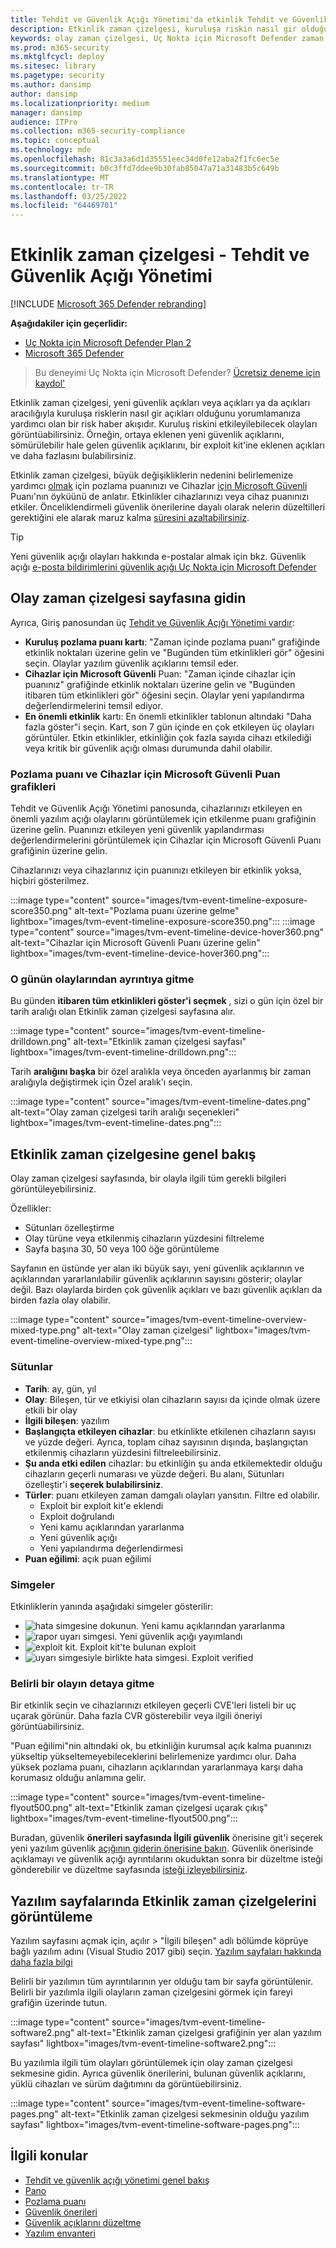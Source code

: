 ```yaml
---
title: Tehdit ve Güvenlik Açığı Yönetimi'da etkinlik Tehdit ve Güvenlik Açığı Yönetimi
description: Etkinlik zaman çizelgesi, kuruluşa riskin nasıl gir olduğunu ve bunu azaltmak için hangi risk azaltmalarının olduğunu yorumlamanıza yardımcı olan bir risk haber akışıdır.
keywords: olay zaman çizelgesi, Uç Nokta için Microsoft Defender zaman çizelgesi, TVM Uç Nokta için Microsoft Defender zaman çizelgesi, zaman Tehdit ve Güvenlik Açığı Yönetimi, Uç Nokta için Microsoft Defender
ms.prod: m365-security
ms.mktglfcycl: deploy
ms.sitesec: library
ms.pagetype: security
ms.author: dansimp
author: dansimp
ms.localizationpriority: medium
manager: dansimp
audience: ITPro
ms.collection: m365-security-compliance
ms.topic: conceptual
ms.technology: mde
ms.openlocfilehash: 81c3a3a6d1d35551eec34d0fe12aba2f1fc6ec5e
ms.sourcegitcommit: b0c3ffd7ddee9b30fab85047a71a31483b5c649b
ms.translationtype: MT
ms.contentlocale: tr-TR
ms.lasthandoff: 03/25/2022
ms.locfileid: "64469701"
---
```

# <a name="event-timeline---threat-and-vulnerability-management"></a>Etkinlik zaman çizelgesi - Tehdit ve Güvenlik Açığı Yönetimi

[!INCLUDE [Microsoft 365 Defender rebranding](../../includes/microsoft-defender.md)]


**Aşağıdakiler için geçerlidir:**
- [Uç Nokta için Microsoft Defender Plan 2](https://go.microsoft.com/fwlink/?linkid=2154037)
- [Microsoft 365 Defender](https://go.microsoft.com/fwlink/?linkid=2118804)

> Bu deneyimi Uç Nokta için Microsoft Defender? [Ücretsiz deneme için kaydol'](https://signup.microsoft.com/create-account/signup?products=7f379fee-c4f9-4278-b0a1-e4c8c2fcdf7e&ru=https://aka.ms/MDEp2OpenTrial?ocid=docs-wdatp-portaloverview-abovefoldlink)

Etkinlik zaman çizelgesi, yeni güvenlik açıkları veya açıkları ya da açıkları aracılığıyla kuruluşa risklerin nasıl gir açıkları olduğunu yorumlamanıza yardımcı olan bir risk haber akışıdır. Kuruluş riskini etkileyilebilecek olayları görüntüabilirsiniz. Örneğin, ortaya eklenen yeni güvenlik açıklarını, sömürülebilir hale gelen güvenlik açıklarını, bir exploit kit'ine eklenen açıkları ve daha fazlasını bulabilirsiniz.

Etkinlik zaman çizelgesi, büyük değişikliklerin nedenini belirlemenize yardımcı [olmak](tvm-exposure-score.md) için pozlama puanınızı ve Cihazlar [için Microsoft Güvenli](tvm-microsoft-secure-score-devices.md) Puanı'nın öyküünü de anlatır. Etkinlikler cihazlarınızı veya cihaz puanınızı etkiler. Önceliklendirmeli güvenlik önerilerine dayalı olarak nelerin düzeltilleri gerektiğini ele alarak maruz kalma [süresini azaltabilirsiniz](tvm-security-recommendation.md).

> [!TIP]
> Yeni güvenlik açığı olayları hakkında e-postalar almak için bkz. Güvenlik açığı [e-posta bildirimlerini güvenlik açığı Uç Nokta için Microsoft Defender](configure-vulnerability-email-notifications.md)

## <a name="navigate-to-the-event-timeline-page"></a>Olay zaman çizelgesi sayfasına gidin

Ayrıca, Giriş panosundan üç [Tehdit ve Güvenlik Açığı Yönetimi vardır](tvm-dashboard-insights.md):

- **Kuruluş pozlama puanı kartı**: "Zaman içinde pozlama puanı" grafiğinde etkinlik noktaları üzerine gelin ve "Bugünden tüm etkinlikleri gör" öğesini seçin. Olaylar yazılım güvenlik açıklarını temsil eder.
- **Cihazlar için Microsoft Güvenli** Puan: "Zaman içinde cihazlar için puanınız" grafiğinde etkinlik noktaları üzerine gelin ve "Bugünden itibaren tüm etkinlikleri gör" öğesini seçin. Olaylar yeni yapılandırma değerlendirmelerini temsil ediyor.
- **En önemli etkinlik** kartı: En önemli etkinlikler tablonun altındaki "Daha fazla göster"i seçin. Kart, son 7 gün içinde en çok etkileyen üç olayları görüntüler. Etkin etkinlikler, etkinliğin çok fazla sayıda cihazı etkilediği veya kritik bir güvenlik açığı olması durumunda dahil olabilir.

### <a name="exposure-score-and-microsoft-secure-score-for-devices-graphs"></a>Pozlama puanı ve Cihazlar için Microsoft Güvenli Puan grafikleri

Tehdit ve Güvenlik Açığı Yönetimi panosunda, cihazlarınızı etkileyen en önemli yazılım açığı olaylarını görüntülemek için etkilenme puanı grafiğinin üzerine gelin. Puanınızı etkileyen yeni güvenlik yapılandırması değerlendirmelerini görüntülemek için Cihazlar için Microsoft Güvenli Puanı grafiğinin üzerine gelin.

Cihazlarınızı veya cihazlarınız için puanınızı etkileyen bir etkinlik yoksa, hiçbiri gösterilmez.

:::image type="content" source="images/tvm-event-timeline-exposure-score350.png" alt-text="Pozlama puanı üzerine gelme" lightbox="images/tvm-event-timeline-exposure-score350.png":::
:::image type="content" source="images/tvm-event-timeline-device-hover360.png" alt-text="Cihazlar için Microsoft Güvenli Puanı üzerine gelin" lightbox="images/tvm-event-timeline-device-hover360.png":::

### <a name="drill-down-to-events-from-that-day"></a>O günün olaylarından ayrıntıya gitme

Bu günden **itibaren tüm etkinlikleri göster'i seçmek** , sizi o gün için özel bir tarih aralığı olan Etkinlik zaman çizelgesi sayfasına alır.

:::image type="content" source="images/tvm-event-timeline-drilldown.png" alt-text="Etkinlik zaman çizelgesi sayfası" lightbox="images/tvm-event-timeline-drilldown.png":::

Tarih **aralığını başka** bir özel aralıkla veya önceden ayarlanmış bir zaman aralığıyla değiştirmek için Özel aralık'ı seçin.

:::image type="content" source="images/tvm-event-timeline-dates.png" alt-text="Olay zaman çizelgesi tarih aralığı seçenekleri" lightbox="images/tvm-event-timeline-dates.png":::

## <a name="event-timeline-overview"></a>Etkinlik zaman çizelgesine genel bakış

Olay zaman çizelgesi sayfasında, bir olayla ilgili tüm gerekli bilgileri görüntüleyebilirsiniz.

Özellikler:

- Sütunları özelleştirme
- Olay türüne veya etkilenmiş cihazların yüzdesini filtreleme
- Sayfa başına 30, 50 veya 100 öğe görüntüleme

Sayfanın en üstünde yer alan iki büyük sayı, yeni güvenlik açıklarının ve açıklarından yararlanılabilir güvenlik açıklarının sayısını gösterir; olaylar değil. Bazı olaylarda birden çok güvenlik açıkları ve bazı güvenlik açıkları da birden fazla olay olabilir.

:::image type="content" source="images/tvm-event-timeline-overview-mixed-type.png" alt-text="Olay zaman çizelgesi" lightbox="images/tvm-event-timeline-overview-mixed-type.png":::

### <a name="columns"></a>Sütunlar

- **Tarih**: ay, gün, yıl
- **Olay**: Bileşen, tür ve etkiyisi olan cihazların sayısı da içinde olmak üzere etkili bir olay
- **İlgili bileşen**: yazılım
- **Başlangıçta etkileyen cihazlar**: bu etkinlikte etkilenen cihazların sayısı ve yüzde değeri. Ayrıca, toplam cihaz sayısının dışında, başlangıçtan etkilenmiş cihazların yüzdesini filtreleebilirsiniz.
- **Şu anda etki edilen** cihazlar: bu etkinliğin şu anda etkilemektedir olduğu cihazların geçerli numarası ve yüzde değeri. Bu alanı, Sütunları özelleştir'i **seçerek bulabilirsiniz**.
- **Türler**: puanı etkileyen zaman damgalı olayları yansıtın. Filtre ed olabilir.
  - Exploit bir exploit kit'e eklendi
  - Exploit doğrulandı
  - Yeni kamu açıklarından yararlanma
  - Yeni güvenlik açığı
  - Yeni yapılandırma değerlendirmesi
- **Puan eğilimi**: açık puan eğilimi

### <a name="icons"></a>Simgeler

Etkinliklerin yanında aşağıdaki simgeler gösterilir:

- ![hata simgesine dokunun.](images/tvm-black-bug-icon.png) Yeni kamu açıklarından yararlanma
- ![rapor uyarı simgesi.](images/report-warning-icon.png) Yeni güvenlik açığı yayımlandı
- ![exploit kit.](images/bug-lightning-icon2.png) Exploit kit'te bulunan exploit
- ![uyarı simgesiyle birlikte hata simgesi.](images/bug-caution-icon2.png) Exploit verified

### <a name="drill-down-to-a-specific-event"></a>Belirli bir olayın detaya gitme

Bir etkinlik seçin ve cihazlarınızı etkileyen geçerli CVE'leri listeli bir uç uçarak görünür. Daha fazla CVR gösterebilir veya ilgili öneriyi görüntüabilirsiniz.

"Puan eğilimi"nin altındaki ok, bu etkinliğin kurumsal açık kalma puanınızı yükseltip yükseltemeyebileceklerini belirlemenize yardımcı olur. Daha yüksek pozlama puanı, cihazların açıklarından yararlanmaya karşı daha korumasız olduğu anlamına gelir.

:::image type="content" source="images/tvm-event-timeline-flyout500.png" alt-text="Etkinlik zaman çizelgesi uçarak çıkış" lightbox="images/tvm-event-timeline-flyout500.png":::

Buradan, güvenlik **önerileri sayfasında İlgili güvenlik** önerisine git'i seçerek yeni yazılım güvenlik [açığının giderin önerisine bakın](tvm-security-recommendation.md). Güvenlik önerisinde açıklamayı ve güvenlik açığı ayrıntılarını okuduktan sonra bir düzeltme isteği gönderebilir ve düzeltme sayfasında [isteği izleyebilirsiniz](tvm-remediation.md).

## <a name="view-event-timelines-in-software-pages"></a>Yazılım sayfalarında Etkinlik zaman çizelgelerini görüntüleme

Yazılım sayfasını açmak için, açılır > "İlgili bileşen" adlı bölümde köprüye bağlı yazılım adını (Visual Studio 2017 gibi) seçin. [Yazılım sayfaları hakkında daha fazla bilgi](tvm-software-inventory.md#software-pages)

Belirli bir yazılımın tüm ayrıntılarının yer olduğu tam bir sayfa görüntülenir. Belirli bir yazılımla ilgili olayların zaman çizelgesini görmek için fareyi grafiğin üzerinde tutun.

:::image type="content" source="images/tvm-event-timeline-software2.png" alt-text="Etkinlik zaman çizelgesi grafiğinin yer alan yazılım sayfası" lightbox="images/tvm-event-timeline-software2.png":::

Bu yazılımla ilgili tüm olayları görüntülemek için olay zaman çizelgesi sekmesine gidin. Ayrıca güvenlik önerilerini, bulunan güvenlik açıklarını, yüklü cihazları ve sürüm dağıtımını da görüntüebilirsiniz.

:::image type="content" source="images/tvm-event-timeline-software-pages.png" alt-text="Etkinlik zaman çizelgesi sekmesinin olduğu yazılım sayfası" lightbox="images/tvm-event-timeline-software-pages.png":::

## <a name="related-topics"></a>İlgili konular

- [Tehdit ve güvenlik açığı yönetimi genel bakış](next-gen-threat-and-vuln-mgt.md)
- [Pano](tvm-dashboard-insights.md)
- [Pozlama puanı](tvm-exposure-score.md)
- [Güvenlik önerileri](tvm-security-recommendation.md)
- [Güvenlik açıklarını düzeltme](tvm-remediation.md)
- [Yazılım envanteri](tvm-software-inventory.md)
